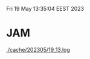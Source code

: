 Fri 19 May 13:35:04 EEST 2023
# JAM
<a href='./cache/202305/19_13.log'>./cache/202305/19_13.log</a>
